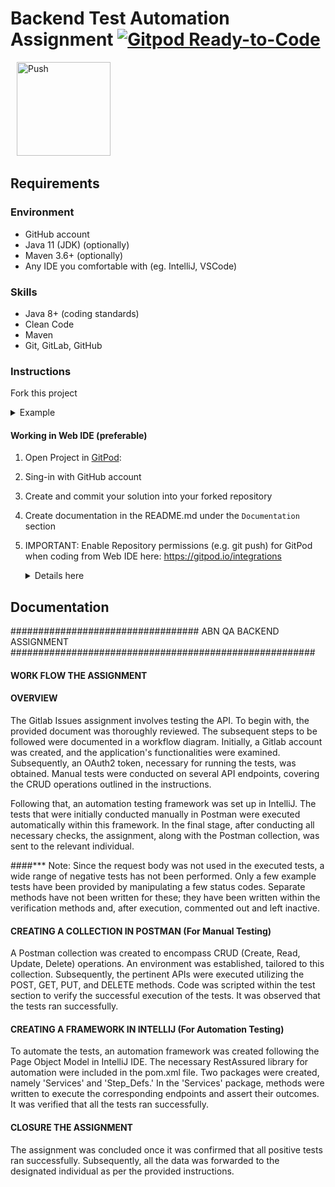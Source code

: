 # Backend Test Automation Assignment [![Gitpod Ready-to-Code](https://img.shields.io/badge/Gitpod-ready--to--code-blue?logo=gitpod)](https://gitpod.io/from-referrer/)

<a href="https://gitpod.io/from-referrer/" style="padding: 10px;">
    <img src="https://gitpod.io/button/open-in-gitpod.svg" width="150" alt="Push">
</a>

## Requirements
### Environment
* GitHub account
* Java 11 (JDK) (optionally)
* Maven 3.6+ (optionally)
* Any IDE you comfortable with (eg. IntelliJ, VSCode)

### Skills
* Java 8+ (coding standards)
* Clean Code
* Maven
* Git, GitLab, GitHub

### Instructions
Fork this project
<details>
<summary>Example</summary>

   ![img.png](doc/img/01_fork_project.png)
</details>

#### Working in Web IDE (preferable)

1. Open Project in [GitPod](https://gitpod.io/from-referrer/):
2. Sing-in with GitHub account
3. Create and commit your solution into your forked repository
4. Create documentation in the README.md under the `Documentation` section
5. IMPORTANT: Enable Repository permissions (e.g. git push) for GitPod when coding from Web IDE here:
   https://gitpod.io/integrations
   <details>
   <summary>Details here</summary>

   Edit permission for GitHub:

   ![img.png](doc/img/02_integration_providers.png)

   ![img.png](doc/img/02_enable_repo_permissions.png)
   </details>

## Documentation

##################################   ABN QA BACKEND ASSIGNMENT   ####################################################### 

#### WORK FLOW THE ASSIGNMENT


#### OVERVIEW

The Gitlab Issues assignment involves testing the API. To begin with, the provided document was thoroughly reviewed.
The subsequent steps to be followed were documented in a workflow diagram. Initially, a Gitlab account was created, 
and the application's functionalities were examined. Subsequently, an OAuth2 token, necessary for running the tests, 
was obtained. Manual tests were conducted on several API endpoints, covering the CRUD operations outlined in the 
instructions.

Following that, an automation testing framework was set up in IntelliJ. The tests that were initially conducted manually
in Postman were executed automatically within this framework. In the final stage, after conducting all necessary checks, 
the assignment, along with the Postman collection, was sent to the relevant individual.

####*** Note: Since the request body was not used in the executed tests, a wide range of negative tests has not been 
performed. Only a few example tests have been provided by manipulating a few status codes. Separate methods have not
been written for these; they have been written within the verification methods and, after execution, commented out
and left inactive.

#### CREATING A COLLECTION IN POSTMAN (For Manual Testing)

A Postman collection was created to encompass CRUD (Create, Read, Update, Delete) operations. An environment was
established, tailored to this collection. Subsequently, the pertinent APIs were executed utilizing the POST, GET, PUT, 
and DELETE methods. Code was scripted within the test section to verify the successful execution of the tests. 
It was observed that the tests ran successfully.


#### CREATING A FRAMEWORK IN INTELLIJ (For Automation Testing)

To automate the tests, an automation framework was created following the Page Object Model in IntelliJ IDE. 
The necessary RestAssured  library for automation were included in the pom.xml file. Two packages were
created, namely 'Services' and 'Step_Defs.' In the 'Services' package, methods were written to execute the 
corresponding endpoints and assert their outcomes. It was verified that all the tests ran successfully.

#### CLOSURE THE ASSIGNMENT  

The assignment was concluded once it was confirmed that all positive tests ran successfully. Subsequently, 
all the data was forwarded to the designated individual as per the provided instructions.

